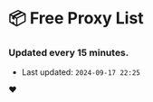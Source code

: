 # :package: Free Proxy List
### Updated every 15 minutes.

- Last updated: `2024-09-17 22:25`

:heart:

